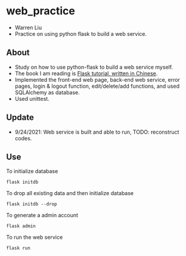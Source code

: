 # web_practice
* Warren Liu
* Practice on using python flask to build a web service.

## About
* Study on how to use python-flask to build a web service myself. 
* The book I am reading is [Flask tutorial, written in Chinese](https://github.com/greyli/flask-tutorial/blob/master/chapters/SUMMARY.md).
* Implemented the front-end web page, back-end web service, error pages, login & logout function, edit/delete/add functions, and used SQLAlchemy as database.
* Used unittest.

## Update
* 9/24/2021: Web service is built and able to run, TODO: reconstruct codes.

## Use
To initialize database
```
flask initdb
```
To drop all existing data and then initialize database 
```
flask initdb --drop
```
To generate a admin account
```
flask admin
```
To run the web service
```
flask run
```
